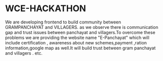 # WCE-HACKATHON
We are developing frontend to build community between GRAMPANCHAYAT and VILLAGERS. as we observe there is communication gap and trust issues between panchayat and villagers.To overcome these problems we are providing the website name "E-Panchayat" which will include certification , awareness about new schemes,payment ,ration information,google map as well.It will build trust between gram panchayat and villagers . etc.
